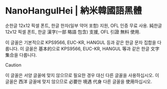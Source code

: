 # NanoHangulHei | 納米韓國語黑體

순한글 12x12 픽셀 폰트, 한글 한자(일부 약어 포함) 지원, OFL 인증 무료 사용.
純한글 12x12 픽셀 폰트, 한글 漢字(一部 略語 包含) 支援, OFL 引證 無料 使用.

이 글꼴은 기본적으로 KPS9566, EUC-KR, HANGUL 등과 같은 한글 문자 집합을 다룹니다.
이 글꼴은 基本的으로 KPS9566, EUC-KR, HANGUL 等과 같은 한글 文字 集合을 다룹니다.

>[!CAUTION]
>
> 이 글꼴은 서양 글꼴에 맞지 않으므로 필요한 경우 대신 다른 글꼴을 사용하십시오.
> 이 글꼴은 西洋 글꼴에 맞지 않으므로 必要한 境遇 代身 다른 글꼴을 使用하십시오.

